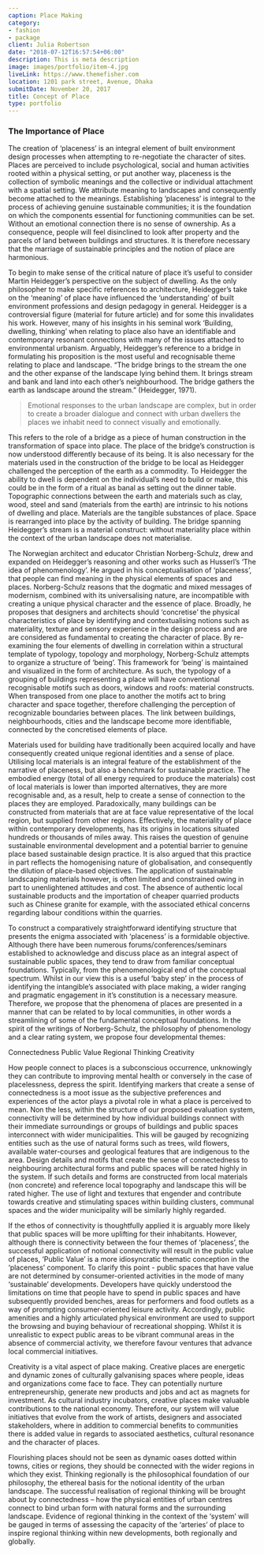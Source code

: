 ```yaml
---
caption: Place Making
category:
- fashion
- package
client: Julia Robertson
date: "2018-07-12T16:57:54+06:00"
description: This is meta description
image: images/portfolio/item-4.jpg
liveLink: https://www.themefisher.com
location: 1201 park street, Avenue, Dhaka
submitDate: November 20, 2017
title: Concept of Place
type: portfolio
---
```

### The Importance of Place

The creation of ‘placeness’ is an integral element of built environment design processes when attempting to re-negotiate the character of sites. Places are perceived to include psychological, social and human activities rooted within a physical setting, or put another way, placeness is the collection of symbolic meanings and the collective or individual attachment with a spatial setting. 
We attribute meaning to landscapes and consequently become attached to the meanings. Establishing ‘placeness’ is integral to the process of achieving genuine sustainable communities; it is the foundation on which the components essential for functioning communities can be set. Without an emotional connection there is no sense of ownership. As a consequence, people will feel disinclined to look after property and the parcels of land between buildings and structures. It is therefore necessary that the marriage of sustainable principles and the notion of place are harmonious. 

To begin to make sense of the critical nature of place it’s useful to consider Martin Heidegger’s perspective on the subject of dwelling. As the only philosopher to make specific references to architecture, Heidegger’s take on the ‘meaning’ of place have influenced the ‘understanding’ of built environment professions and design pedagogy in general. 
Heidegger is a controversial figure (material for future article) and for some this invalidates his work. However, many of his insights in his seminal work ‘Building, dwelling, thinking’ when relating to place also have an identifiable and contemporary resonant connections with many of the issues attached to environmental urbanism. 
Arguably, Heidegger’s reference to a bridge in formulating his proposition is the most useful and recognisable theme relating to place and landscape. “The bridge brings to the stream the one and the other expanse of the landscape lying behind them. It brings stream and bank and land into each other’s neighbourhood. The bridge gathers the earth as landscape around the stream.”
(Heidegger, 1971).


> Emotional responses to the urban landscape are complex, but in order to create a broader dialogue and connect with urban dwellers the places we inhabit need to connect visually and emotionally. 

This refers to the role of a bridge as a piece of human construction in the transformation of space into place. The place of the bridge’s construction is now understood differently because of its being. It is also necessary for the materials used in the construction of the bridge to be local as Heidegger challenged the perception of the earth as a commodity. To Heidegger the ability to dwell is dependent on the individual’s need to build or make, this could be in the form of a ritual as banal as setting out the dinner table. Topographic connections between the earth and materials such as clay, wood, steel and sand (materials from the earth) are intrinsic to his notions of dwelling and place. Materials are the tangible substances of place. Space is rearranged into place by the activity of building. The bridge spanning Heidegger’s stream is a material construct: without materiality place within the context of the urban landscape does not materialise.  

The Norwegian architect and educator Christian Norberg-Schulz, drew and expanded on Heidegger’s reasoning and other works such as Husserl’s ‘The idea of phenomenology’. He argued in his conceptualisation of ‘placeness’, that people can find meaning in the physical elements of spaces and places. Norberg-Schulz reasons that the dogmatic and mixed messages of modernism, combined with its universalising nature, are incompatible with creating a unique physical character and the essence of place. Broadly, he proposes that designers and architects should ‘concretise’ the physical characteristics of place by identifying and contextualising notions such as materiality, texture and sensory experience in the design process and are are considered as fundamental to creating the character of place. By re-examining the four elements of dwelling in correlation within a structural template of typology, topology and morphology, Norberg-Schulz attempts to organize a structure of ‘being’. This framework for ‘being’ is maintained and visualized in the form of architecture. As such, the typology of a grouping of buildings representing a place will have conventional recognisable motifs such as doors, windows and roofs: material constructs. When transposed from one place to another the motifs act to bring character and space together, therefore challenging the perception of recognizable boundaries between places. The link between buildings, neighbourhoods, cities and the landscape become more identifiable, connected by the concretised elements of place. 

Materials used for building have traditionally been acquired locally and have consequently created unique regional identities and a sense of place. Utilising local materials is an integral feature of the establishment of the narrative of placeness, but also a benchmark for sustainable practice. The embodied energy (total of all energy required to produce the materials) cost of local materials is lower than imported alternatives, they are more recognisable and, as a result, help to create a sense of connection to the places they are employed.
Paradoxically, many buildings can be constructed from materials that are at face value representative of the local region, but supplied from other regions. Effectively, the materiality of place within contemporary developments, has its origins in locations situated hundreds or thousands of miles away. This raises the question of genuine sustainable environmental development and a potential barrier to genuine place based sustainable design practice. It is also argued that this practice in part reflects the homogenising nature of globalisation, and consequently the dilution of place-based objectives.
The application of sustainable landscaping materials however, is often limited and constrained owing in part to unenlightened attitudes and cost. The absence of authentic local sustainable products and the importation of cheaper quarried products such as Chinese granite for example, with the associated ethical concerns regarding labour conditions within the quarries. 

To construct a comparatively straightforward identifying structure that presents the enigma associated with ‘placeness’ is a formidable objective. Although there have been numerous forums/conferences/seminars established to acknowledge and discuss place as an integral aspect of sustainable public spaces, they tend to draw from familiar conceptual foundations. Typically, from the phenomenological end of the conceptual spectrum. 
Whilst in our view this is a useful ‘baby step’ in the process of identifying the intangible’s associated with place making, a wider ranging and pragmatic engagement in it’s constitution is a necessary measure. Therefore, we propose that the phenomena of places are presented in a manner that can be related to by local communities, in other words a streamlining of some of the fundamental conceptual foundations. 
In the spirit of the writings of Norberg-Schulz, the philosophy of phenomenology and a clear rating system, we propose four developmental themes:

Connectedness
Public Value
Regional Thinking
Creativity
 
How people connect to places is a subconscious occurrence, unknowingly they can contribute to improving mental health or conversely in the case of placelessness, depress the spirit. Identifying markers that create a sense of connectedness is a moot issue as the subjective preferences and experiences of the actor plays a pivotal role in what a place is perceived to mean. Non the less, within the structure of our proposed evaluation system, connectivity will be determined by how individual buildings connect with their immediate surroundings or groups of buildings and public spaces interconnect with wider municipalities. This will be gauged by recognizing entities such as the use of natural forms such as trees, wild flowers, available water-courses and geological features that are indigenous to the area. Design details and motifs that create the sense of connectedness to neighbouring architectural forms and public spaces will be rated highly in the system. If such details and forms are constructed from local materials (non concrete) and reference local topography and landscape this will be rated higher. The use of light and textures that engender and contribute towards creative and stimulating spaces within building clusters, communal spaces and the wider municipality will be similarly highly regarded. 

If the ethos of connectivity is thoughtfully applied it is arguably more likely that public spaces will be more uplifting for their inhabitants. However, although there is connectivity between the four themes of ‘placeness’, the successful application of notional connectivity will result in the public value of places, ‘Public Value’ is a more idiosyncratic thematic conception in the ‘placeness’ component. To clarify this point - public spaces that have value are not determined by consumer-oriented activities in the mode of many ‘sustainable’ developments. Developers have quickly understood the limitations on time that people have to spend in public spaces and have subsequently provided benches, areas for performers and food outlets as a way of prompting consumer-oriented leisure activity. Accordingly, public amenities and a highly articulated physical environment are used to support the browsing and buying behaviour of recreational shopping. Whilst it is unrealistic to expect public areas to be vibrant communal areas in the absence of commercial activity, we therefore favour ventures that advance local commercial initiatives. 

Creativity is a vital aspect of place making. Creative places are energetic and dynamic zones of culturally galvanising spaces where people, ideas and organizations come face to face. They can potentially nurture entrepreneurship, generate new products and jobs and act as magnets for investment. As cultural industry incubators, creative places make valuable contributions to the national economy. Therefore, our system will value initiatives that evolve from the work of artists, designers and associated stakeholders, where in addition to commercial benefits to communities there is added value in regards to associated aesthetics, cultural resonance and the character of places.

Flourishing places should not be seen as dynamic oases dotted within towns, cities or regions, they should be connected with the wider regions in which they exist. Thinking regionally is the philosophical foundation of our philosophy, the ethereal basis for the notional identity of the urban landscape. The successful realisation of regional thinking will be brought about by connectedness – how the physical entities of urban centres connect to bind urban form with natural forms and the surrounding landscape. Evidence of regional thinking in the context of the ‘system’ will be gauged in terms of assessing the capacity of the ‘arteries’ of place to inspire regional thinking within new developments, both regionally and globally. 



